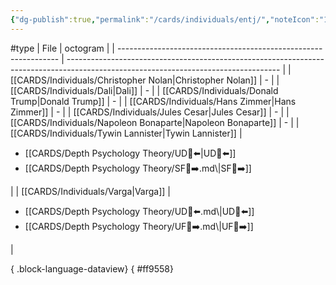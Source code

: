 ```yaml
---
{"dg-publish":true,"permalink":"/cards/individuals/entj/","noteIcon":"1","created":"2023-04-28T19:48:11.602+02:00","updated":"2023-05-02T11:08:39.310+02:00"}
---
```


#type 
| File                                                            | octogram                                                                                                                            |
| --------------------------------------------------------------- | ----------------------------------------------------------------------------------------------------------------------------------- |
| [[CARDS/Individuals/Christopher Nolan\|Christopher Nolan]]   | \-                                                                                                                                  |
| [[CARDS/Individuals/Dali\|Dali]]                             | \-                                                                                                                                  |
| [[CARDS/Individuals/Donald Trump\|Donald Trump]]             | \-                                                                                                                                  |
| [[CARDS/Individuals/Hans Zimmer\|Hans Zimmer]]               | \-                                                                                                                                  |
| [[CARDS/Individuals/Jules Cesar\|Jules Cesar]]               | \-                                                                                                                                  |
| [[CARDS/Individuals/Napoleon Bonaparte\|Napoleon Bonaparte]] | \-                                                                                                                                  |
| [[CARDS/Individuals/Tywin Lannister\|Tywin Lannister]]       | <ul><li>[[CARDS/Depth Psychology Theory/UD👤⬅️\|UD👤⬅️]] </li><li>[[CARDS/Depth Psychology Theory/SF🤸➡️.md\\|SF🤸➡️]]</li></ul>                                          |
| [[CARDS/Individuals/Varga\|Varga]]                           | <ul><li>[[CARDS/Depth Psychology Theory/UD👤⬅️.md\\|UD👤⬅️]]</li><li>[[CARDS/Depth Psychology Theory/UF👤➡️.md\\|UF👤➡️]]</li></ul> |

{ .block-language-dataview}
{ #ff9558}


